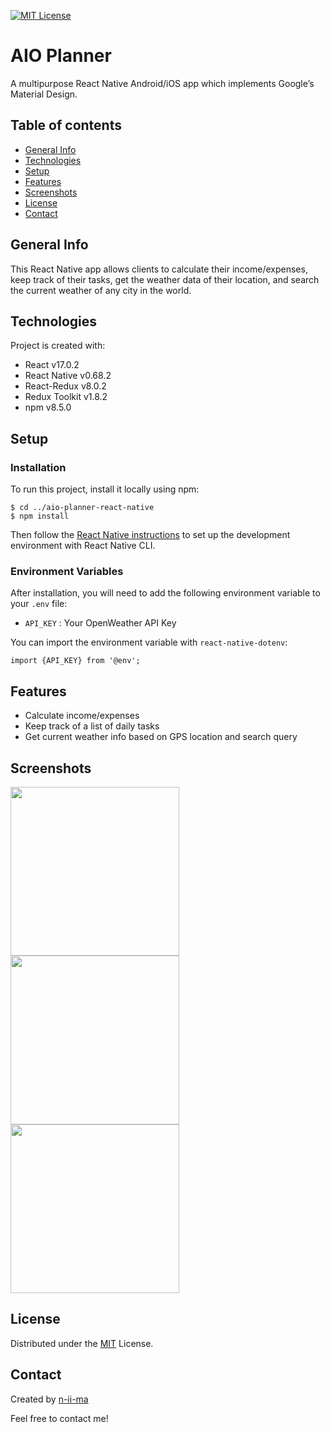 [![MIT License](https://img.shields.io/badge/License-MIT-blue)](https://opensource.org/licenses/MIT)

# AIO Planner

A multipurpose React Native Android/iOS app which implements Google’s Material Design.

## Table of contents
+ [General Info](#general-info)
+ [Technologies](#technologies)
+ [Setup](#setup)
+ [Features](#features)
+ [Screenshots](#screenshots)
+ [License](#license)
+ [Contact](#contact)

## General Info
This React Native app allows clients to calculate their income/expenses, keep track of their tasks, get the weather data of their location, and search the current weather of any city in the world.

## Technologies
Project is created with:
+ React v17.0.2
+ React Native v0.68.2
+ React-Redux v8.0.2
+ Redux Toolkit v1.8.2
+ npm v8.5.0

## Setup

### Installation
To run this project, install it locally using npm:
```
$ cd ../aio-planner-react-native
$ npm install
```

Then follow the [React Native instructions](https://reactnative.dev/docs/environment-setup) to set up the development environment with React Native CLI.

### Environment Variables
After installation, you will need to add the following environment variable to your `.env` file:

- `API_KEY` : Your OpenWeather API Key

You can import the environment variable with `react-native-dotenv`:
```
import {API_KEY} from '@env';
```

## Features
- Calculate income/expenses
- Keep track of a list of daily tasks
- Get current weather info based on GPS location and search query

## Screenshots
<p float="left">
  <img src="https://user-images.githubusercontent.com/88039431/173394747-a2d29232-33a8-47cb-82b8-92ac577837bb.png" width="270" />
  <img src="https://user-images.githubusercontent.com/88039431/173394769-4e1f9485-8ad5-4a23-8c58-98382ea965e6.png" width="270" />
  <img src="https://user-images.githubusercontent.com/88039431/173394836-66203f14-23f5-4fbc-a9d9-f6b71eb833a8.png" width="270" />
</p>

## License
Distributed under the [MIT](https://opensource.org/licenses/MIT) License.

## Contact
Created by [n-ii-ma](https://github.com/n-ii-ma)

Feel free to contact me!
